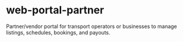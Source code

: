 # web-portal-partner
Partner/vendor portal for transport operators or businesses to manage listings, schedules, bookings, and payouts.
